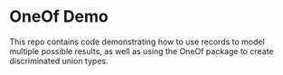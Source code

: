 # OneOf Demo

This repo contains code demonstrating how to use records to model multiple possible results, as well as using the OneOf package to create discriminated union types.
